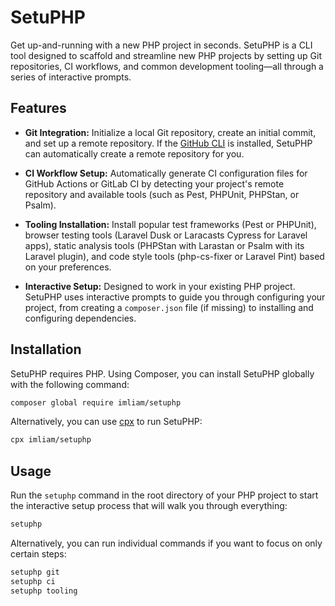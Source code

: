# SetuPHP

Get up-and-running with a new PHP project in seconds. SetuPHP is a CLI tool designed to scaffold and streamline new PHP projects by setting up Git repositories, CI workflows, and common development tooling—all through a series of interactive prompts.

## Features

- **Git Integration:**
  Initialize a local Git repository, create an initial commit, and set up a remote repository. If the [GitHub CLI](https://cli.github.com/) is installed, SetuPHP can automatically create a remote repository for you.

- **CI Workflow Setup:**
  Automatically generate CI configuration files for GitHub Actions or GitLab CI by detecting your project's remote repository and available tools (such as Pest, PHPUnit, PHPStan, or Psalm).

- **Tooling Installation:**
  Install popular test frameworks (Pest or PHPUnit), browser testing tools (Laravel Dusk or Laracasts Cypress for Laravel apps), static analysis tools (PHPStan with Larastan or Psalm with its Laravel plugin), and code style tools (php-cs-fixer or Laravel Pint) based on your preferences.

- **Interactive Setup:**
  Designed to work in your existing PHP project. SetuPHP uses interactive prompts to guide you through configuring your project, from creating a `composer.json` file (if missing) to installing and configuring dependencies.

## Installation

SetuPHP requires PHP. Using Composer, you can install SetuPHP globally with the following command:

```bash
composer global require imliam/setuphp
```

Alternatively, you can use [cpx](https://cpx.dev) to run SetuPHP:

```bash
cpx imliam/setuphp
```

## Usage

Run the `setuphp` command in the root directory of your PHP project to start the interactive setup process that will walk you through everything:

```bash
setuphp
```

Alternatively, you can run individual commands if you want to focus on only certain steps:

```bash
setuphp git
setuphp ci
setuphp tooling
```
